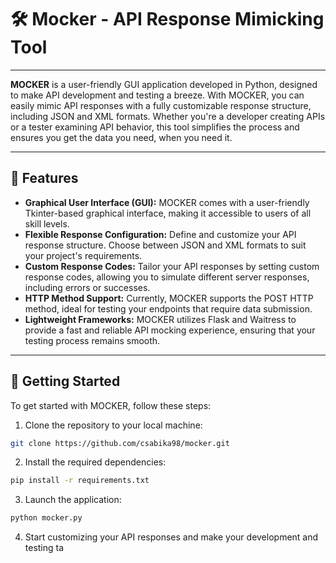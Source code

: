 # 🛠️ Mocker - API Response Mimicking Tool

---

**MOCKER** is a user-friendly GUI application developed in Python, designed to make API development and testing a breeze. With MOCKER, you can easily mimic API responses with a fully customizable response structure, including JSON and XML formats. Whether you're a developer creating APIs or a tester examining API behavior, this tool simplifies the process and ensures you get the data you need, when you need it.

---

## 🌟 Features

- **Graphical User Interface (GUI):** MOCKER comes with a user-friendly Tkinter-based graphical interface, making it accessible to users of all skill levels.
- **Flexible Response Configuration:** Define and customize your API response structure. Choose between JSON and XML formats to suit your project's requirements.
- **Custom Response Codes:** Tailor your API responses by setting custom response codes, allowing you to simulate different server responses, including errors or successes.
- **HTTP Method Support:** Currently, MOCKER supports the POST HTTP method, ideal for testing your endpoints that require data submission.
- **Lightweight Frameworks:** MOCKER utilizes Flask and Waitress to provide a fast and reliable API mocking experience, ensuring that your testing process remains smooth.

---

## 🚀 Getting Started

To get started with MOCKER, follow these steps:

1. Clone the repository to your local machine:
```bash
git clone https://github.com/csabika98/mocker.git
```

2. Install the required dependencies:
```bash
pip install -r requirements.txt
```

3. Launch the application:
```bash
python mocker.py
```

4. Start customizing your API responses and make your development and testing ta

